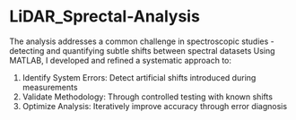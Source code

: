 # LiDAR_Sprectal-Analysis
The analysis addresses a common challenge in spectroscopic studies - detecting and  quantifying subtle shifts between spectral datasets
Using MATLAB, I developed and refined a systematic approach to: 
1. Identify System Errors: Detect artificial shifts introduced during measurements 
2. Validate Methodology: Through controlled testing with known shifts 
3. Optimize Analysis: Iteratively improve accuracy through error diagnosis
